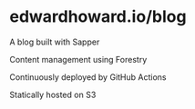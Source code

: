 # edwardhoward.io/blog

A blog built with Sapper

Content management using Forestry

Continuously deployed by GitHub Actions

Statically hosted on S3
